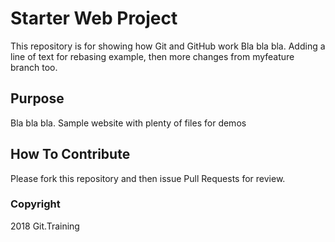 # Starter Web Project

This repository is for showing how Git and GitHub work
Bla bla bla.
Adding a line of text for rebasing example, then more changes from myfeature branch too.

## Purpose

Bla bla bla.
Sample website with plenty of files for demos

## How To Contribute

Please fork this repository and then issue Pull Requests for review.

### Copyright

2018 Git.Training
